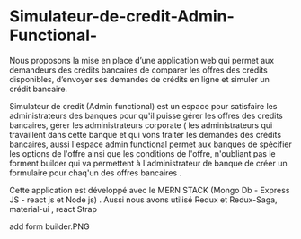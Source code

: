 # Simulateur-de-credit-Admin-Functional-

Nous proposons la mise en place d’une application web qui permet aux demandeurs des crédits bancaires de comparer les offres des crédits disponibles, d’envoyer ses demandes de crédits en ligne et simuler un crédit bancaire.

Simulateur de credit (Admin functional) est un espace pour satisfaire les administrateurs des banques pour qu'il puisse gérer les offres des credits bancaires, gérer les administrateurs corporate ( les administrateurs qui travaillent dans cette banque et qui vons traiter les demandes des crédits bancaires, aussi l'espace admin functional permet aux banques de spécifier les options de l'offre ainsi que les conditions de l'offre, n'oubliant pas le forment builder qui va permettent à l'administrateur de banque de créer un formulaire pour chaq'un des offres bancaires .

Cette application est développé avec le MERN STACK (Mongo Db - Express JS - react js et Node js) . Aussi nous avons utilisé Redux et Redux-Saga, material-ui , react Strap


add form builder.PNG
